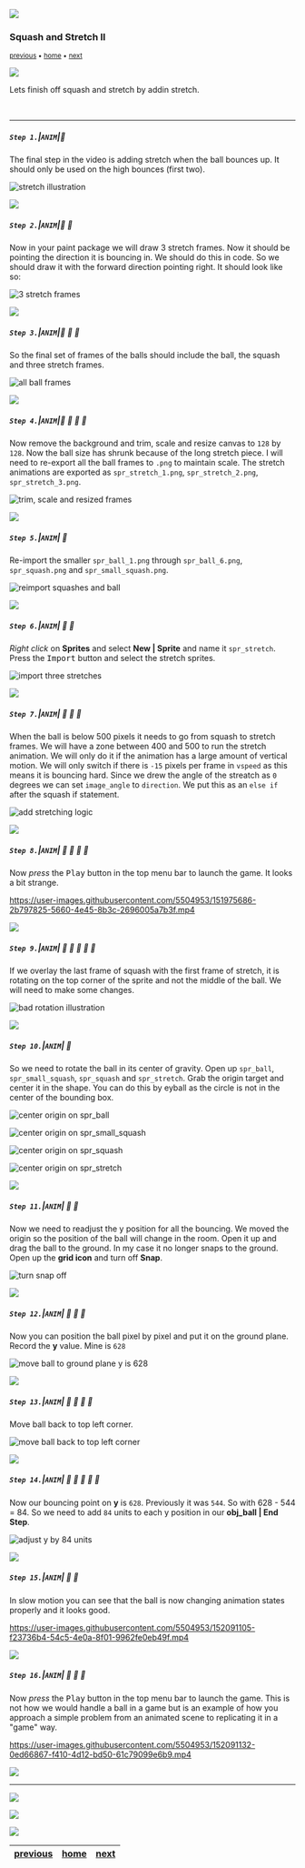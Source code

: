 ![](../images/line3.png)

### Squash and Stretch II

<sub>[previous](../squash-stretch/README.md#user-content-squash-and-stretch) • [home](../README.md#user-content-gms2-background-tiles--sprites---table-of-contents) • [next](../run-cycle/README.md#user-content-animating-a-run-cycle)</sub>

![](../images/line3.png)

Lets finish off squash and stretch by addin stretch.

<br>

---


##### `Step 1.`\|`ANIM`|:small_blue_diamond:

The final step in the video is adding stretch when the ball bounces up.  It should only be used on the high bounces (first two).

![stretch illustration](images/stretch.png)

![](../images/line2.png)

##### `Step 2.`\|`ANIM`|:small_blue_diamond: :small_blue_diamond: 

Now in your paint package we will draw 3 stretch frames.  Now it should be pointing the direction it is bouncing in.  We should do this in code.  So we should draw it with the forward direction pointing right.  It should look like so: 

![3 stretch frames](images/draw3Stretch.png)

![](../images/line2.png)

##### `Step 3.`\|`ANIM`|:small_blue_diamond: :small_blue_diamond: :small_blue_diamond:

So the final set of frames of the balls should include the ball, the squash and three stretch frames.

![all ball frames](images/finalBallFrames.png)

![](../images/line2.png)

##### `Step 4.`\|`ANIM`|:small_blue_diamond: :small_blue_diamond: :small_blue_diamond: :small_blue_diamond:

Now remove the background and trim, scale and resize canvas to `128` by `128`.  Now the ball size has shrunk because of the long stretch piece.  I will need to re-export all the ball frames to `.png` to maintain scale. The stretch animations are exported as `spr_stretch_1.png`, `spr_stretch_2.png`, `spr_stretch_3.png`.

![trim, scale and resized frames](images/trimScale.png)

![](../images/line2.png)

##### `Step 5.`\|`ANIM`| :small_orange_diamond:

Re-import the smaller `spr_ball_1.png` through `spr_ball_6.png`, `spr_squash.png` and `spr_small_squash.png`.

![reimport squashes and ball](images/reimportFrames.png)

![](../images/line2.png)

##### `Step 6.`\|`ANIM`| :small_orange_diamond: :small_blue_diamond:

*Right click* on **Sprites** and select **New | Sprite** and name it `spr_stretch`. Press the <kbd>Import</kbd> button and select the stretch sprites.

![import three stretches](images/importStretches.png)

![](../images/line2.png)

##### `Step 7.`\|`ANIM`| :small_orange_diamond: :small_blue_diamond: :small_blue_diamond:

When the ball is below 500 pixels it needs to go from squash to stretch frames.  We will have a zone between 400 and 500 to run the stretch animation.  We will only do it if the animation has a large amount of vertical motion.  We will only switch if there is `-15` pixels per frame in `vspeed` as this means it is bouncing hard. Since we drew the angle of the streatch as `0` degrees we can set `image_angle` to `direction`. We put this as an `else if` after the squash if statement.

![add stretching logic](images/stretchLogic.png)

![](../images/line2.png)

##### `Step 8.`\|`ANIM`| :small_orange_diamond: :small_blue_diamond: :small_blue_diamond: :small_blue_diamond:

Now *press* the <kbd>Play</kbd> button in the top menu bar to launch the game. It looks a bit strange.

https://user-images.githubusercontent.com/5504953/151975686-2b797825-5660-4e45-8b3c-2696005a7b3f.mp4

![](../images/line2.png)

##### `Step 9.`\|`ANIM`| :small_orange_diamond: :small_blue_diamond: :small_blue_diamond: :small_blue_diamond: :small_blue_diamond:

If we overlay the last frame of squash with the first frame of stretch, it is rotating on the top corner of the sprite and not the middle of the ball.  We will need to make some changes. 

![bad rotation illustration](images/badRotation.png)

![](../images/line2.png)

##### `Step 10.`\|`ANIM`| :large_blue_diamond:

So we need to rotate the ball in its center of gravity.  Open up `spr_ball`, `spr_small_squash`, `spr_squash` and `spr_stretch`. Grab the origin target and center it in the shape. You can do this by eyball as the circle is not in the center of the bounding box.  

![center origin on spr_ball](images/sprBallCenterOrigin.png)


![center origin on spr_small_squash](images/sprSmalLSquashCenterOrigin.png)

![center origin on spr_squash](images/sprSquashCenterOrigin.png)

![center origin on spr_stretch](images/sprStretchCenterOrigin.png)

![](../images/line2.png)

##### `Step 11.`\|`ANIM`| :large_blue_diamond: :small_blue_diamond: 

Now we need to readjust the y position for all the bouncing.  We moved the origin so the position of the ball will change in the room.  Open it up and drag the ball to the ground.  In my case it no longer snaps to the ground.  Open up the **grid icon** and turn off **Snap**.

![turn snap off](images/turnSnapOff.png)

![](../images/line2.png)

##### `Step 12.`\|`ANIM`| :large_blue_diamond: :small_blue_diamond: :small_blue_diamond: 

Now you can position the ball pixel by pixel and put it on the ground plane.  Record the **y** value.  Mine is `628`

![move ball to ground plane y is 628](images/newYPos.png)

![](../images/line2.png)

##### `Step 13.`\|`ANIM`| :large_blue_diamond: :small_blue_diamond: :small_blue_diamond:  :small_blue_diamond: 

Move ball back to top left corner.

![move ball back to top left corner](images/moveBallBack.png)

![](../images/line2.png)

##### `Step 14.`\|`ANIM`| :large_blue_diamond: :small_blue_diamond: :small_blue_diamond: :small_blue_diamond:  :small_blue_diamond: 

Now our bouncing point on **y** is `628`.  Previously it was `544`.  So with 628 - 544 = 84.  So we need to add `84` units to each y position in our **obj_ball | End Step**.

![adjust y by 84 units](images/newYPositions.png)

![](../images/line2.png)

##### `Step 15.`\|`ANIM`| :large_blue_diamond: :small_orange_diamond: 

In slow motion you can see that the ball is now changing animation states properly and it looks good.

https://user-images.githubusercontent.com/5504953/152091105-f23736b4-54c5-4e0a-8f01-9962fe0eb49f.mp4

![](../images/line2.png)

##### `Step 16.`\|`ANIM`| :large_blue_diamond: :small_orange_diamond:   :small_blue_diamond: 

Now *press* the <kbd>Play</kbd> button in the top menu bar to launch the game. This is not how we would handle a ball in a game but is an example of how you approach a simple problem from an animated scene to replicating it in a "game" way.

https://user-images.githubusercontent.com/5504953/152091132-0ed66867-f410-4d12-bd50-61c79099e6b9.mp4

![](../images/line2.png)

___


![](../images/line.png)

<img src="https://via.placeholder.com/1000x100/45D7CA/000000/?text=Next Up - Animating a Run Cycle">

![](../images/line.png)

| [previous](../squash-stretch/README.md#user-content-squash-and-stretch)| [home](../README.md#user-content-gms2-background-tiles--sprites---table-of-contents) | [next](../run-cycle/README.md#user-content-animating-a-run-cycle)|
|---|---|---|
